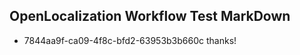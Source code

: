 ## OpenLocalization Workflow Test MarkDown
* 7844aa9f-ca09-4f8c-bfd2-63953b3b660c thanks!

<!--HONumber=Jul16_HO4-->


